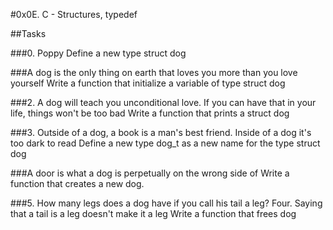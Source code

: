 #0x0E. C - Structures, typedef

##Tasks

###0. Poppy
Define a new type struct dog

###A dog is the only thing on earth that loves you more than you love yourself
Write a function that initialize a variable of type struct dog

###2. A dog will teach you unconditional love. If you can have that in your life, things won't be too bad
Write a function that prints a struct dog

###3. Outside of a dog, a book is a man's best friend. Inside of a dog it's too dark to read
Define a new type dog_t as a new name for the type struct dog

###A door is what a dog is perpetually on the wrong side of
Write a function that creates a new dog.

###5. How many legs does a dog have if you call his tail a leg? Four. Saying that a tail is a leg doesn't make it a leg
Write a function that frees dog


